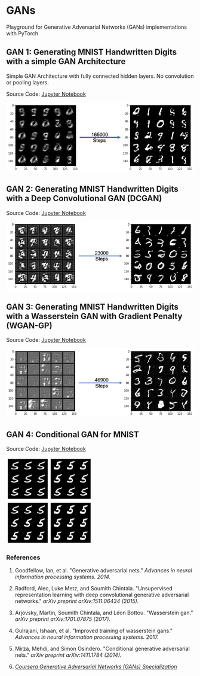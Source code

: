 # GANs
Playground for Generative Adversarial Networks (GANs) implementations with PyTorch

## GAN 1: Generating MNIST Handwritten Digits with a simple GAN Architecture
Simple GAN Architecture with fully connected hidden layers. No convolution or pooling layers.

Source Code: [Jupyter Notebook](GAN1.ipynb)

![](./assets/GAN1.png)



## GAN 2: Generating MNIST Handwritten Digits with a Deep Convolutional GAN (DCGAN)
Source Code: [Jupyter Notebook](DCGAN.ipynb)

![](./assets/GAN2.png)

## GAN 3: Generating MNIST Handwritten Digits with a Wasserstein GAN with Gradient Penalty (WGAN-GP)
Source Code: [Jupyter Notebook](WGAN-GP.ipynb)

![](./assets/GAN3.png)

## GAN 4: Conditional GAN for MNIST
Source Code: [Jupyter Notebook](CGAN.ipynb)

![](./assets/GAN4.png)

### References
1. Goodfellow, Ian, et al. "Generative adversarial nets." 
*Advances in neural information processing systems. 2014.*

2. Radford, Alec, Luke Metz, and Soumith Chintala. "Unsupervised representation learning with deep convolutional generative adversarial networks." 
*arXiv preprint arXiv:1511.06434 (2015)*.

3. Arjovsky, Martin, Soumith Chintala, and Léon Bottou. "Wasserstein gan." 
*arXiv preprint arXiv:1701.07875 (2017)*.

4. Gulrajani, Ishaan, et al. "Improved training of wasserstein gans." 
*Advances in neural information processing systems.* 2017.

5. Mirza, Mehdi, and Simon Osindero. "Conditional generative adversarial nets." 
*arXiv preprint arXiv:1411.1784 (2014).*

3. *[Coursera Generative Adversarial Networks (GANs) Specialization](https://www.coursera.org/specializations/generative-adversarial-networks-gans)*

